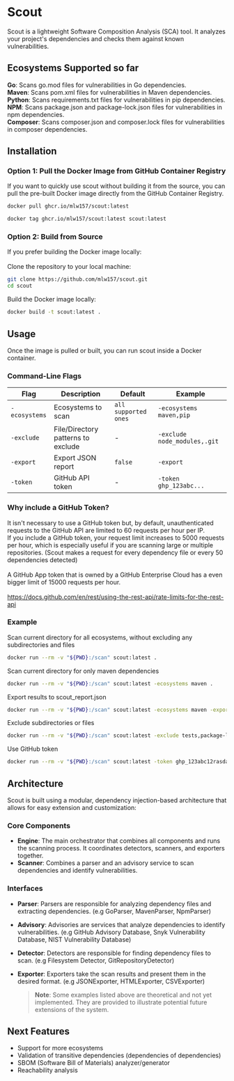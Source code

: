# Scout

Scout is a lightweight Software Composition Analysis (SCA) tool. It analyzes your project's dependencies and checks them against known vulnerabilities.
## Ecosystems Supported so far

**Go**: Scans go.mod files for vulnerabilities in Go dependencies.<br/>
**Maven**: Scans pom.xml files for vulnerabilities in Maven dependencies.<br/>
**Python**: Scans requirements.txt files for vulnerabilities in pip dependencies.<br/>
**NPM**: Scans package.json and package-lock.json files for vulnerabilities in npm dependencies.<br/>
**Composer**: Scans composer.json and composer.lock files for vulnerabilities in composer dependencies.<br/>

## Installation
### Option 1: Pull the Docker Image from GitHub Container Registry

If you want to quickly use scout without building it from the source, you can pull the pre-built Docker image directly from the GitHub Container Registry.

```bash
docker pull ghcr.io/mlw157/scout:latest
```
```bash
docker tag ghcr.io/mlw157/scout:latest scout:latest
```
### Option 2: Build from Source

If you prefer building the Docker image locally: <br/>
<br/>
Clone the repository to your local machine:
```bash
git clone https://github.com/mlw157/scout.git
cd scout
```
Build the Docker image locally:
```bash
docker build -t scout:latest .
```
## Usage
Once the image is pulled or built, you can run scout inside a Docker container.
### Command-Line Flags

| Flag | Description | Default | Example |
| --- | --- | --- | --- |
| `-ecosystems` | Ecosystems to scan | `all supported ones` | `-ecosystems maven,pip` |
| `-exclude` | File/Directory patterns to exclude | - | `-exclude node_modules,.git` |
| `-export` | Export JSON report | `false` | `-export` |
| `-token` | GitHub API token | - | `-token ghp_123abc...` |
### Why include a GitHub Token?

It isn't necessary to use a GitHub token but, by default, unauthenticated requests to the GitHub API are limited to 60 requests per hour per IP. <br/>
If you include a GitHub token, your request limit increases to 5000 requests per hour, which is especially useful if you are scanning large or multiple repositories. (Scout makes a request for every dependency file or every 50 dependencies detected) <br/>
<br/>
A GitHub App token that is owned by a GitHub Enterprise Cloud has a even bigger limit of 15000 requests per hour.<br/>
<br/>
https://docs.github.com/en/rest/using-the-rest-api/rate-limits-for-the-rest-api

### Example
Scan current directory for all ecosystems, without excluding any subdirectories and files
```bash
docker run --rm -v "${PWD}:/scan" scout:latest .
```
Scan current directory for only maven dependencies
```bash
docker run --rm -v "${PWD}:/scan" scout:latest -ecosystems maven .
```
Export results to scout_report.json
```bash
docker run --rm -v "${PWD}:/scan" scout:latest -ecosystems maven -export .
```
Exclude subdirectories or files
```bash
docker run --rm -v "${PWD}:/scan" scout:latest -exclude tests,package-lock.json .
```
Use GitHub token
```bash
docker run --rm -v "${PWD}:/scan" scout:latest -token ghp_123abc12rasdasdsa .
```
## Architecture
Scout is built using a modular, dependency injection-based architecture that allows for easy extension and customization:

### Core Components
- **Engine**: The main orchestrator that combines all components and runs the scanning process. It coordinates detectors, scanners, and exporters together.
- **Scanner**: Combines a parser and an advisory service to scan dependencies and identify vulnerabilities.

### Interfaces

- **Parser**: Parsers are responsible for analyzing dependency files and extracting dependencies. (e.g GoParser, MavenParser, NpmParser)
  
- **Advisory**: Advisories are services that analyze dependencies to identify vulnerabilities. (e.g GitHub Advisory Database, Snyk Vulnerability Database, NIST Vulnerability Database)

- **Detector**: Detectors are responsible for finding dependency files to scan. (e.g Filesystem Detector, GitRepositoryDetector)

- **Exporter**: Exporters take the scan results and present them in the desired format. (e.g JSONExporter, HTMLExporter, CSVExporter)
  
  > **Note**: Some examples listed above are theoretical and not yet implemented. They are provided to illustrate potential future extensions of the system.
  
## Next Features
- Support for more ecosystems
- Validation of transitive dependencies (dependencies of dependencies)  
- SBOM (Software Bill of Materials) analyzer/generator  
- Reachability analysis


